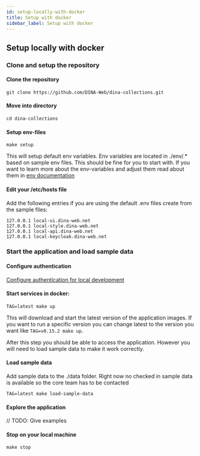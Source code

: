 ```yaml
---
id: setup-locally-with-docker
title: Setup with docker
sidebar_label: Setup with docker
---
```


## Setup locally with docker

### Clone and setup the repository

#### Clone the repository

```
git clone https://github.com/DINA-Web/dina-collections.git
```

#### Move into directory

```
cd dina-collections
```

#### Setup env-files

```
make setup
```

This will setup default env variables. Env variables are located in ./env/.\*
based on sample env files. This should be fine for you to start with. If you
want to learn more about the env-variables and adjust them read about them in
[env documentation](../../env/README.md)

#### Edit your /etc/hosts file

Add the following entries if you are using the default .env files create from
the sample files:

```
127.0.0.1 local-ui.dina-web.net
127.0.0.1 local-style.dina-web.net
127.0.0.1 local-api.dina-web.net
127.0.0.1 local-keycloak.dina-web.net
```

### Start the application and load sample data

#### Configure authentication

[Configure authentication for local development](./configure-auth.md)

#### Start services in docker:

```
TAG=latest make up

```

This will download and start the latest version of the application images. If
you want to run a specific version you can change latest to the version you want
like `TAG=v0.15.2 make up`.

After this step you should be able to access the application. However you will
need to load sample data to make it work correctly.

#### Load sample data

Add sample data to the ./data folder. Right now no checked in sample data is
available so the core team has to be contacted

```
TAG=latest make load-sample-data

```

#### Explore the application

// TODO: Give examples

#### Stop on your local machine

```
make stop
```
